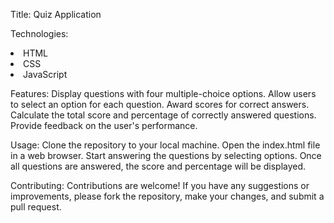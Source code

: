 Title: Quiz Application

Technologies:
<li>HTML</li>
<li>CSS</li>
<li>JavaScript</li>

Features:
Display questions with four multiple-choice options.
Allow users to select an option for each question.
Award scores for correct answers.
Calculate the total score and percentage of correctly answered questions.
Provide feedback on the user's performance.

Usage:
Clone the repository to your local machine.
Open the index.html file in a web browser.
Start answering the questions by selecting options.
Once all questions are answered, the score and percentage will be displayed.

Contributing:
Contributions are welcome! If you have any suggestions or improvements, please fork the repository, make your changes, and submit a pull request.
